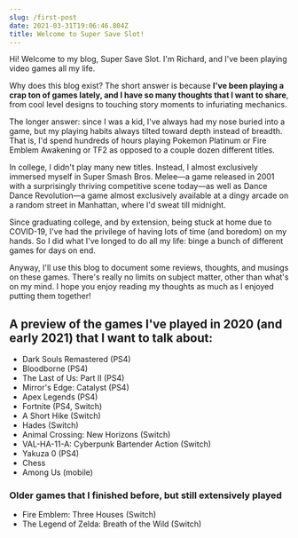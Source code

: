 ```yaml
---
slug: /first-post
date: 2021-03-31T19:06:46.804Z
title: Welcome to Super Save Slot!
---
```

Hi! Welcome to my blog, Super Save Slot. I'm Richard, and I've been playing video games all my life.

Why does this blog exist? The short answer is because **I've been playing a crap ton of games lately, and I have so many thoughts that I want to share**, from cool level designs to touching story moments to infuriating mechanics.

The longer answer: since I was a kid, I've always had my nose buried into a game, but my playing habits always tilted toward depth instead of breadth. That is, I'd spend hundreds of hours playing Pokemon Platinum or Fire Emblem Awakening or TF2 as opposed to a couple dozen different titles.

In college, I didn't play many new titles. Instead, I almost exclusively immersed myself in Super Smash Bros. Melee—a game released in 2001 with a surprisingly thriving competitive scene today—as well as Dance Dance Revolution—a game almost exclusively available at a dingy arcade on a random street in Manhattan, where I'd sweat till midnight.

Since graduating college, and by extension, being stuck at home due to COVID-19, I've had the privilege of having lots of time (and boredom) on my hands. So I did what I've longed to do all my life: binge a bunch of different games for days on end.

Anyway, I'll use this blog to document some reviews, thoughts, and musings on these games. There's really no limits on subject matter, other than what's on my mind. I hope you enjoy reading my thoughts as much as I enjoyed putting them together!

## A preview of the games I've played in 2020 (and early 2021) that I want to talk about:

* Dark Souls Remastered (PS4)
* Bloodborne (PS4)
* The Last of Us: Part II (PS4)
* Mirror's Edge: Catalyst (PS4)
* Apex Legends (PS4)
* Fortnite (PS4, Switch)
* A Short Hike (Switch)
* Hades (Switch)
* Animal Crossing: New Horizons (Switch)
* VAL-HA-11-A: Cyberpunk Bartender Action (Switch)
* Yakuza 0 (PS4)
* Chess
* Among Us (mobile)

### Older games that I finished before, but still extensively played
* Fire Emblem: Three Houses (Switch)
* The Legend of Zelda: Breath of the Wild (Switch)
